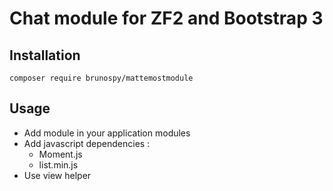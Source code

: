 # Chat module for ZF2 and Bootstrap 3

## Installation

```composer require brunospy/mattemostmodule```

## Usage

* Add module in your application modules
* Add javascript dependencies :
  * Moment.js
  * list.min.js
* Use view helper